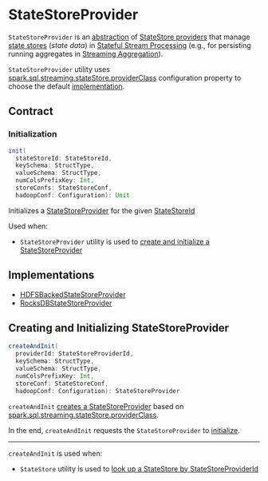 # StateStoreProvider

`StateStoreProvider` is an [abstraction](#contract) of [StateStore providers](#implementations) that manage [state stores](#getStore) (_state data_) in [Stateful Stream Processing](index.md) (e.g., for persisting running aggregates in [Streaming Aggregation](../streaming-aggregation/index.md)).

`StateStoreProvider` utility uses [spark.sql.streaming.stateStore.providerClass](../configuration-properties.md#spark.sql.streaming.stateStore.providerClass) configuration property to choose the default [implementation](#implementations).

## Contract

### <span id="init"> Initialization

```scala
init(
  stateStoreId: StateStoreId,
  keySchema: StructType,
  valueSchema: StructType,
  numColsPrefixKey: Int,
  storeConfs: StateStoreConf,
  hadoopConf: Configuration): Unit
```

Initializes a [StateStoreProvider](StateStoreProvider.md) for the given [StateStoreId](StateStoreId.md)

Used when:

* `StateStoreProvider` utility is used to [create and initialize a StateStoreProvider](#createAndInit)

## Implementations

* [HDFSBackedStateStoreProvider](HDFSBackedStateStoreProvider.md)
* [RocksDBStateStoreProvider](RocksDBStateStoreProvider.md)

## <span id="createAndInit"> Creating and Initializing StateStoreProvider

```scala
createAndInit(
  providerId: StateStoreProviderId,
  keySchema: StructType,
  valueSchema: StructType,
  numColsPrefixKey: Int,
  storeConf: StateStoreConf,
  hadoopConf: Configuration): StateStoreProvider
```

`createAndInit` [creates a StateStoreProvider](#create) based on [spark.sql.streaming.stateStore.providerClass](../configuration-properties.md#spark.sql.streaming.stateStore.providerClass).

In the end, `createAndInit` requests the `StateStoreProvider` to [initialize](#init).

---

`createAndInit` is used when:

* `StateStore` utility is used to [look up a StateStore by StateStoreProviderId](StateStore.md#get-StateStore)
